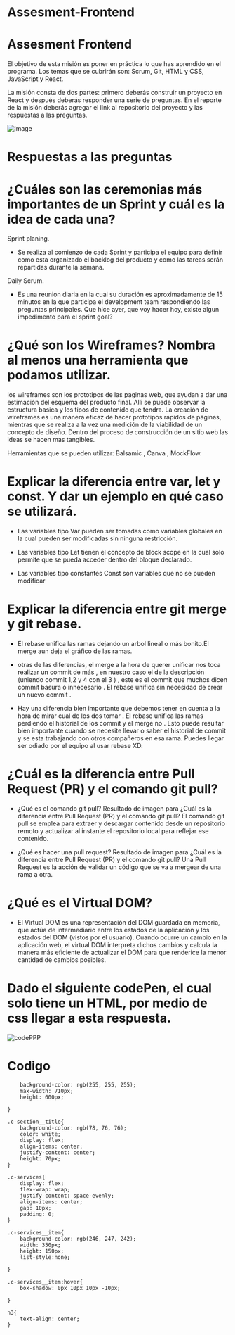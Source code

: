 # Assesment-Frontend

<h1>Assesment Frontend</h1>

El objetivo de esta misión es poner en práctica lo que has aprendido en el programa. Los temas que se cubrirán son: Scrum, Git, HTML y CSS, JavaScript y React.

La misión consta de dos partes: primero deberás construir un proyecto en React y después deberás responder una serie de preguntas. En el reporte de la misión deberás agregar el link al repositorio del proyecto y las respuestas a las preguntas.



![image](https://user-images.githubusercontent.com/115027137/205542594-9d873249-037e-4e43-927a-f82da09e94a1.png)

<h1></h1>





<h1>Respuestas a las preguntas</h1>

<h1>¿Cuáles son las ceremonias más importantes de un Sprint y cuál es la idea de cada una?</h1>
Sprint planing.

- Se realiza al comienzo de cada Sprint y participa el equipo para definir como esta organizado el backlog del producto y como las tareas serán repartidas durante la semana.

Daily Scrum.

- Es una reunion diaria en la cual su duración es aproximadamente de 15 minutos en la que participa el development team respondiendo las preguntas principales. Que hice ayer, que voy hacer hoy, existe algun impedimento para el sprint goal?

<h1>¿Qué son los Wireframes? Nombra al menos una herramienta que podamos utilizar.</h1>


los wireframes son los prototipos de las paginas web, que ayudan a dar una estimación del esquema del producto final. Alli se puede observar la estructura basica y los tipos de contenido que tendra. La creación de wireframes es una manera eficaz de hacer prototipos rápidos de páginas, mientras que se realiza a la vez una medición de la viabilidad de un concepto de diseño. Dentro del proceso de construcción de un sitio web las ideas se hacen mas tangibles.

Herramientas que se pueden utilizar: Balsamic , Canva , MockFlow.

<h1>Explicar la diferencia entre var, let y const. Y dar un ejemplo en qué caso se utilizará.</h1>


- Las variables tipo Var pueden ser tomadas como variables globales en la cual pueden ser modificadas sin ninguna restricción.

- Las variables tipo Let tienen el concepto de block scope en la cual solo permite que se pueda acceder dentro del bloque declarado.

- Las variables tipo constantes Const son variables que no se pueden modificar

<h1>Explicar la diferencia entre git merge y git rebase.</h1>

- El rebase unifica las ramas dejando un arbol lineal o más bonito.El merge aun deja el gráfico de las ramas.

- otras de las diferencias, el merge a la hora de querer unificar nos toca realizar un commit de más , en nuestro caso el de la descripción (uniendo commit 1,2 y 4 con el 3 ) , este es el commit que muchos dicen commit basura ó innecesario . El rebase unifica sin necesidad de crear un nuevo commit .

- Hay una diferencia bien importante que debemos tener en cuenta a la hora de mirar cual de los dos tomar . El rebase unifica las ramas perdiendo el historial de los commit y el merge no . Esto puede resultar bien importante cuando se necesite llevar o saber el historial de commit y se esta trabajando con otros compañeros en esa rama. Puedes llegar ser odiado por el equipo al usar rebase XD.

<h1>¿Cuál es la diferencia entre Pull Request (PR) y el comando git pull?</h1>

- ¿Qué es el comando git pull?
Resultado de imagen para ¿Cuál es la diferencia entre Pull Request (PR) y el comando git pull?
El comando git pull se emplea para extraer y descargar contenido desde un repositorio remoto y actualizar al instante el repositorio local para reflejar ese contenido.

- ¿Qué es hacer una pull request?
Resultado de imagen para ¿Cuál es la diferencia entre Pull Request (PR) y el comando git pull?
Una Pull Request es la acción de validar un código que se va a mergear de una rama a otra.

<h1>¿Qué es el Virtual DOM?</h1>

- El Virtual DOM es una representación del DOM guardada en memoria, que actúa de intermediario entre los estados de la aplicación y los estados del DOM (vistos por el usuario). Cuando ocurre un cambio en la aplicación web, el virtual DOM interpreta dichos cambios y calcula la manera más eficiente de actualizar el DOM para que renderice la menor cantidad de cambios posibles.

<h1>Dado el siguiente codePen, el cual solo tiene un HTML, por medio de css llegar a esta respuesta.</h1>

![codePPP](https://user-images.githubusercontent.com/115027137/205544344-58183164-59e7-417c-90a8-f881ee040541.png)


<h1>Codigo</h1>

``` .c-section{
    background-color: rgb(255, 255, 255);
    max-width: 710px;
    height: 600px;
    
}

.c-section__title{
    background-color: rgb(78, 76, 76);
    color: white;
    display: flex;
    align-items: center;
    justify-content: center;
    height: 70px;
}

.c-services{
    display: flex;
    flex-wrap: wrap;
    justify-content: space-evenly;
    align-items: center;
    gap: 10px;
    padding: 0;
}

.c-services__item{
    background-color: rgb(246, 247, 242);
    width: 350px;
    height: 150px;
    list-style:none;

}

.c-services__item:hover{
    box-shadow: 0px 10px 10px -10px;
    
}

h3{
    text-align: center;
}

```

